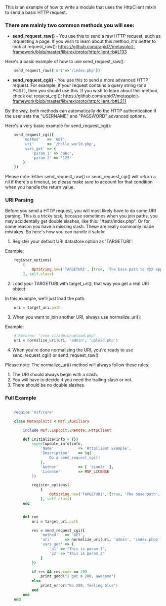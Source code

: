 This is an example of how to write a module that uses the HttpClient mixin to send a basic HTTP request.

### There are mainly two common methods you will see:

* **send_request_raw()** - You use this to send a raw HTTP request, such as requesting a page.  If you wish to learn about this method, it's better to look at request_raw():
https://github.com/rapid7/metasploit-framework/blob/master/lib/rex/proto/http/client.rb#L133

Here's a basic example of how to use send_request_raw():

```ruby
	send_request_raw({'uri'=>'/index.php'})
```

* **send_request_cgi()** - You use this to send a more advanced HTTP request. For example, if your request contains a query string (or a POST), then you should use this.  If you wish to learn about this method, check out request_cgi():
https://github.com/rapid7/metasploit-framework/blob/master/lib/rex/proto/http/client.rb#L211

By the way, both methods can automatically do the HTTP authentication if the user sets the "USERNAME" and "PASSWORD" advanced options.

Here's a very basic example for send_request_cgi():

```ruby
	send_request_cgi({
		'method'   => 'GET',
		'uri'      => '/hello_world.php',
		'vars_get' => {
			'param_1' => 'abc',
			'param_2' => '123'
		}
	})
```

Please note: Either send_request_raw() or send_request_cgi() will return a nil if there's a timeout, so please make sure to account for that condition when you handle the return value.

### URI Parsing

Before you send a HTTP request, you will most likely have to do some URI parsing.  This is a tricky task, because sometimes when you join paths, you may accidentally get double slashes, like this: "/test//index.php".  Or for some reason you have a missing slash.  These are really commonly made mistakes.  So here's how you can handle it safely:

1. Register your default URI datastore option as 'TARGETURI':

Example:

```ruby
	register_options(
		[
			OptString.new('TARGETURI', [true, 'The base path to XXX application', '/xxx_v1/'])
		], self.class)
```

2. Load your TARGETURI with target_uri(), that way you get a real URI object:

In this example, we'll just load the path:

```ruby
	uri = target_uri.path
```

3. When you want to join another URI, always use normalize_uri():

Example:

```ruby
	# Returns: "/xxx_v1/admin/upload.php"
	uri = normalize_uri(uri, 'admin', 'upload.php')
```

4. When you're done normalizing the URI, you're ready to use send_request_cgi() or send_request_raw()

Please note: The normalize_uri() method will always follow these rules:

1. The URI should always begin with a slash.
2. You will have to decide if you need the trailing slash or not.
3. There should be no double slashes.

### Full Example

```ruby

	require 'msf/core'

	class Metasploit3 < Msf::Auxiliary

		include Msf::Exploit::Remote::HttpClient

		def initialize(info = {})
			super(update_info(info,
				'Name'           => 'HttpClient Example',
				'Description'    => %q{
					Do a send_request_cgi()
				},
				'Author'         => [ 'sinn3r' ],
				'License'        => MSF_LICENSE
			))

			register_options(
				[
					OptString.new('TARGETURI', [true, 'The base path', '/'])
				], self.class)
		end


		def run
			uri = target_uri.path

			res = send_request_cgi({
				'method'   => 'GET',
				'uri'      => normalize_uri(uri, 'admin', 'index.phpp'),
				'vars_get' => {
					'p1' => "This is param 1",
					'p2' => "This is param 2"
				}
			})

			if res && res.code == 200
				print_good("I got a 200, awesome")
			else
				print_error("No 200, feeling blue")
			end
		end
	end
```